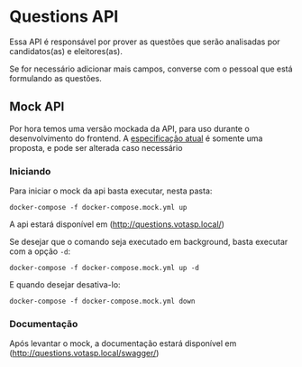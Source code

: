 # Questions API
Essa API é responsável por prover as questões que serão analisadas por candidatos(as) e eleitores(as).

Se for necessário adicionar mais campos, converse com o pessoal que está formulando as questões.

## Mock API

Por hora temos uma versão mockada da API, para uso durante o desenvolvimento do frontend. A [especificação atual](/api-questions/mock/api.yml) é somente uma proposta, e pode ser alterada caso necessário

### Iniciando

Para iniciar o mock da api basta executar, nesta pasta:
```
docker-compose -f docker-compose.mock.yml up
```

A api estará disponível em (http://questions.votasp.local/)

Se desejar que o comando seja executado em background, basta executar com a opção `-d`:
```
docker-compose -f docker-compose.mock.yml up -d
```

E quando desejar desativa-lo:
```
docker-compose -f docker-compose.mock.yml down
```

### Documentação

Após levantar o mock, a documentação estará disponível em (http://questions.votasp.local/swagger/)
